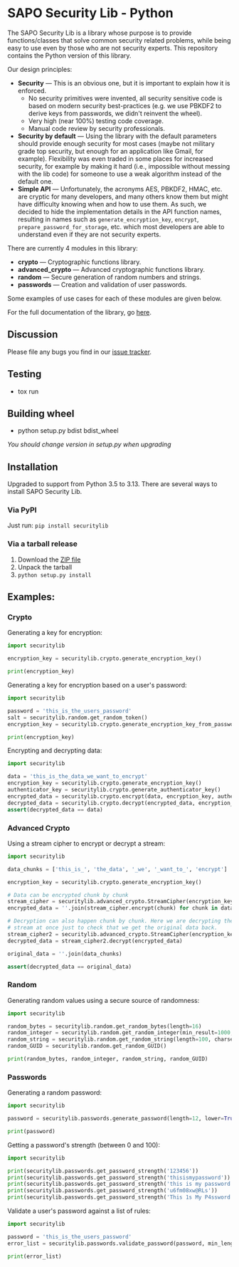 # SAPO Security Lib - Python

The SAPO Security Lib is a library whose purpose is to provide functions/classes
that solve common security related problems, while being easy to use even by
those who are not security experts. This repository contains the Python version
of this library.

Our design principles:

- **Security** — This is an obvious one, but it is important to explain how it
  is enforced.
    - No security primitives were invented, all security sensitive code is based
      on modern security best-practices (e.g. we use PBKDF2 to derive keys from
      passwords, we didn't reinvent the wheel).
    - Very high (near 100%) testing code coverage.
    - Manual code review by security professionals.
- **Security by default** — Using the library with the default parameters should
  provide enough security for most cases (maybe not military grade top security,
  but enough for an application like Gmail, for example). Flexibility was even
  traded in some places for increased security, for example by making it hard
  (i.e., impossible without messing with the lib code) for someone to use a weak
  algorithm instead of the default one.
- **Simple API** — Unfortunately, the acronyms AES, PBKDF2, HMAC, etc. are
  cryptic for many developers, and many others know them but might have
  difficulty knowing when and how to use them. As such, we decided to hide the
  implementation details in the API function names, resulting in names such as
  `generate_encryption_key`, `encrypt`, `prepare_password_for_storage`, etc.
  which most developers are able to understand even if they are not security
  experts.



There are currently 4 modules in this library:

- **crypto** — Cryptographic functions library.
- **advanced_crypto** — Advanced cryptographic functions library.
- **random** — Secure generation of random numbers and strings.
- **passwords** — Creation and validation of user passwords.

Some examples of use cases for each of these modules are given below.

For the full documentation of the library, go [here](http://oss.sapo.pt/securitylib-python/).


## Discussion

Please file any bugs you find in our [issue tracker](https://github.com/sapo/securitylib-python).

## Testing
- tox run

## Building wheel
- python setup.py bdist bdist_wheel

_You should change version in setup.py when upgrading_

## Installation

Upgraded to support from Python 3.5 to 3.13.
There are several ways to install SAPO Security Lib.

### Via PyPI

Just run:
`pip install securitylib`


### Via a tarball release

1. Download the [ZIP file](https://github.com/sapo/securitylib-python/archive/refs/heads/master.zip)
2. Unpack the tarball
3. `python setup.py install`


## Examples:

### Crypto

Generating a key for encryption:

```python
import securitylib

encryption_key = securitylib.crypto.generate_encryption_key()

print(encryption_key)
```

Generating a key for encryption based on a user's password:

```python
import securitylib

password = 'this_is_the_users_password'
salt = securitylib.random.get_random_token()
encryption_key = securitylib.crypto.generate_encryption_key_from_password(password, salt)

print(encryption_key)
```

Encrypting and decrypting data:

```python
import securitylib

data = 'this_is_the_data_we_want_to_encrypt'
encryption_key = securitylib.crypto.generate_encryption_key()
authenticator_key = securitylib.crypto.generate_authenticator_key()
encrypted_data = securitylib.crypto.encrypt(data, encryption_key, authenticator_key)
decrypted_data = securitylib.crypto.decrypt(encrypted_data, encryption_key, authenticator_key)
assert(decrypted_data == data)
```

### Advanced Crypto

Using a stream cipher to encrypt or decrypt a stream:

```python
import securitylib

data_chunks = ['this_is_', 'the_data', '_we', '_want_to_', 'encrypt']

encryption_key = securitylib.crypto.generate_encryption_key()

# Data can be encrypted chunk by chunk
stream_cipher = securitylib.advanced_crypto.StreamCipher(encryption_key)
encrypted_data = ''.join(stream_cipher.encrypt(chunk) for chunk in data_chunks)

# Decryption can also happen chunk by chunk. Here we are decrypting the whole
# stream at once just to check that we get the original data back.
stream_cipher2 = securitylib.advanced_crypto.StreamCipher(encryption_key)
decrypted_data = stream_cipher2.decrypt(encrypted_data)

original_data = ''.join(data_chunks)

assert(decrypted_data == original_data)
```

### Random

Generating random values using a secure source of randomness:

```python
import securitylib

random_bytes = securitylib.random.get_random_bytes(length=16)
random_integer = securitylib.random.get_random_integer(min_result=1000, max_result=9999)
random_string = securitylib.random.get_random_string(length=100, charset='abcdefghijklmnopqrstuvwxyz')
random_GUID = securitylib.random.get_random_GUID()

print(random_bytes, random_integer, random_string, random_GUID)
```

### Passwords

Generating a random password:

```python
import securitylib

password = securitylib.passwords.generate_password(length=12, lower=True, upper=True, digits=True, special=True, ambig=True)

print(password)
```

Getting a password's strength (between 0 and 100):

```python
import securitylib

print(securitylib.passwords.get_password_strength('123456'))
print(securitylib.passwords.get_password_strength('thisismypassword'))
print(securitylib.passwords.get_password_strength('this is my password'))
print(securitylib.passwords.get_password_strength('u6fm08xw@RLs'))
print(securitylib.passwords.get_password_strength('This 1s My P4ssword...'))
```

Validate a user's password against a list of rules:

```python
import securitylib

password = 'this_is_the_users_password'
error_list = securitylib.passwords.validate_password(password, min_length=12, min_lower=1, min_upper=1, min_digits=1, min_special=1, min_strength=50)

print(error_list)
```
